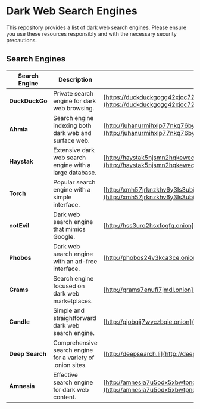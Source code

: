 # Dark Web Search Engines 

This repository provides a list of dark web search engines. Please ensure you use these resources responsibly and with the necessary security precautions.

## Search Engines

| Search Engine | Description | URL |
|---------------|-------------|-----|
| **DuckDuckGo** | Private search engine for dark web browsing. | [https://duckduckgogg42xjoc72x3sjasowoarfbgcmvfimaftt6twagswzczad.onion](https://duckduckgogg42xjoc72x3sjasowoarfbgcmvfimaftt6twagswzczad.onion) |
| **Ahmia** | Search engine indexing both dark web and surface web. | [http://juhanurmihxlp77nkq76byazcldy2hlmovfu2epvl5ankdibsot4csyd.onion](http://juhanurmihxlp77nkq76byazcldy2hlmovfu2epvl5ankdibsot4csyd.onion) |
| **Haystak** | Extensive dark web search engine with a large database. | [http://haystak5njsmn2hqkewecpaxetahtwhsbsa64jom2k22z5afxhnpxfid.onion](http://haystak5njsmn2hqkewecpaxetahtwhsbsa64jom2k22z5afxhnpxfid.onion) |
| **Torch** | Popular search engine with a simple interface. | [http://xmh57jrknzkhv6y3ls3ubitzfqnkrwxhopf5aygthi7d6rplyvk3noyd.onion](http://xmh57jrknzkhv6y3ls3ubitzfqnkrwxhopf5aygthi7d6rplyvk3noyd.onion) |
| **notEvil** | Dark web search engine that mimics Google. | [http://hss3uro2hsxfogfq.onion](http://hss3uro2hsxfogfq.onion) |
| **Phobos** | Dark web search engine with an ad-free interface. | [http://phobos24v3kca3ce.onion](http://phobos24v3kca3ce.onion) |
| **Grams** | Search engine focused on dark web marketplaces. | [http://grams7enufi7jmdl.onion](http://grams7enufi7jmdl.onion) |
| **Candle** | Simple and straightforward dark web search engine. | [http://gjobqjj7wyczbqie.onion](http://gjobqjj7wyczbqie.onion) |
| **Deep Search** | Comprehensive search engine for a variety of .onion sites. | [http://deepsearch.li](http://deepsearch.li) |
| **Amnesia** | Effective search engine for dark web content. | [http://amnesia7u5odx5xbwtpnqk3edybgud5bmiagu75bnqx2crntw5kry7ad.onion](http://amnesia7u5odx5xbwtpnqk3edybgud5bmiagu75bnqx2crntw5kry7ad.onion) |




